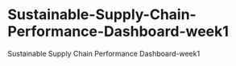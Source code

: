 # Sustainable-Supply-Chain-Performance-Dashboard-week1
Sustainable Supply Chain Performance Dashboard-week1
